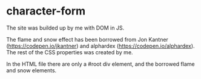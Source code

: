 # character-form

The site was builded up by me with DOM in JS.

The flame and snow effect has been borrowed from Jon Kantner (https://codepen.io/jkantner) and alphardex (https://codepen.io/alphardex).
The rest of the CSS properties was created by me.

In the HTML file there are only a #root div element, and the borrowed flame and snow elements. 

